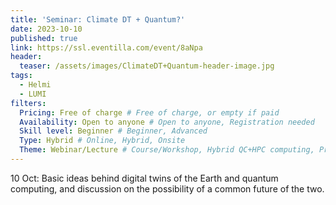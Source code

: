 ```yaml
---
title: 'Seminar: Climate DT + Quantum?'
date: 2023-10-10
published: true
link: https://ssl.eventilla.com/event/8aNpa
header:
  teaser: /assets/images/ClimateDT+Quantum-header-image.jpg
tags:
  - Helmi
  - LUMI
filters:
  Pricing: Free of charge # Free of charge, or empty if paid
  Availability: Open to anyone # Open to anyone, Registration needed
  Skill level: Beginner # Beginner, Advanced
  Type: Hybrid # Online, Hybrid, Onsite
  Theme: Webinar/Lecture # Course/Workshop, Hybrid QC+HPC computing, Programming, Webinar/Lecture
---
```

10 Oct: Basic ideas behind digital twins of the Earth and quantum computing, 
and discussion on the possibility of a common future of the two.
